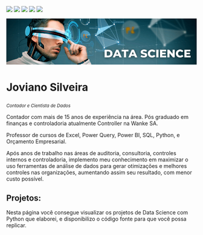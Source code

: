 [![](https://img.shields.io/badge/Autor-Joviano_Silveira-red.svg)](https://www.joviano.com/)
[![](https://img.shields.io/badge/Linkedin-blue.svg)](https://www.linkedin.com/in/jovianosilveira/)
[![](https://img.shields.io/badge/Youtube-red.svg)](https://www.youtube.com/jovianosilveira)
[![](https://img.shields.io/badge/Instagram-blueviolet.svg)](https://www.instagram.com/jovi.silveira/)
[![](https://img.shields.io/badge/Cursos-CONFIRA-sucess.svg)](https://joviano.com/cursos-para-voce)

<p align="center">
  <img src="banner.png" >
</p>

# Joviano Silveira
<sub>*Contador e Cientista de Dados*</sub>

Contador com mais de 15 anos de experiência na área. Pós graduado em finanças e controladoria atualmente  Controller na Wanke SA. 

Professor de cursos de Excel, Power Query, Power BI, SQL, Python, e Orçamento Empresarial.

Após anos de trabalho nas áreas de auditoria, consultoria, controles internos e controladoria, implemento meu conhecimento em maximizar o uso ferramentas de análise de dados para gerar otimizações e melhores controles nas organizações, aumentando assim seu resultado, com menor custo possível.


## Projetos:

Nesta página você consegue visualizar os projetos de Data Science com Python que elaborei, e disponibilizo o código fonte para que você possa replicar.
